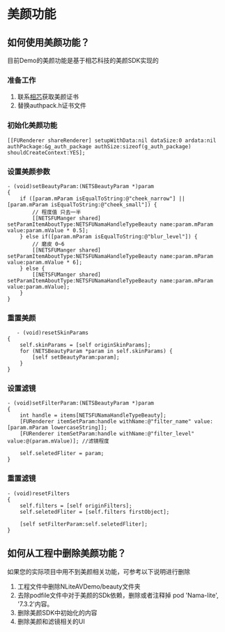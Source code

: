 # 美颜功能
## 如何使用美颜功能？
目前Demo的美颜功能是基于相芯科技的美颜SDK实现的
### 准备工作
1. 联系[相芯](https://www.faceunity.com)获取美颜证书
2. 替换authpack.h证书文件
### 初始化美颜功能
```
[[FURenderer shareRenderer] setupWithData:nil dataSize:0 ardata:nil authPackage:&g_auth_package authSize:sizeof(g_auth_package) shouldCreateContext:YES];

```
### 设置美颜参数
```
- (void)setBeautyParam:(NETSBeautyParam *)param
{
    if ([param.mParam isEqualToString:@"cheek_narrow"] || [param.mParam isEqualToString:@"cheek_small"]) {
        // 程度值 只去一半
        [[NETSFUManger shared] setParamItemAboutType:NETSFUNamaHandleTypeBeauty name:param.mParam value:param.mValue * 0.5];
    } else if([param.mParam isEqualToString:@"blur_level"]) {
        // 磨皮 0~6
        [[NETSFUManger shared] setParamItemAboutType:NETSFUNamaHandleTypeBeauty name:param.mParam value:param.mValue * 6];
    } else {
        [[NETSFUManger shared] setParamItemAboutType:NETSFUNamaHandleTypeBeauty name:param.mParam value:param.mValue];
    }
}

```
### 重置美颜
```
   - (void)resetSkinParams
{
    self.skinParams = [self originSkinParams];
    for (NETSBeautyParam *param in self.skinParams) {
        [self setBeautyParam:param];
    }
}

```
### 设置滤镜
```
- (void)setFilterParam:(NETSBeautyParam *)param
{
    int handle = items[NETSFUNamaHandleTypeBeauty];
    [FURenderer itemSetParam:handle withName:@"filter_name" value:[param.mParam lowercaseString]];
    [FURenderer itemSetParam:handle withName:@"filter_level" value:@(param.mValue)]; //滤镜程度
    
    self.seletedFliter = param;
}
```
### 重置滤镜
```
- (void)resetFilters
{
    self.filters = [self originFilters];
    self.seletedFliter = [self.filters firstObject];
    
    [self setFilterParam:self.seletedFliter];
}
```

## 如何从工程中删除美颜功能？
如果您的实际项目中用不到美颜相关功能，可参考以下说明进行删除
1. 工程文件中删除NLiteAVDemo/beauty文件夹
2. 去除podfile文件中对于美颜的SDk依赖，删除或者注释掉 pod 'Nama-lite', '7.3.2'内容。
3. 删除美颜SDK中初始化的内容
4. 删除美颜和滤镜相关的UI
